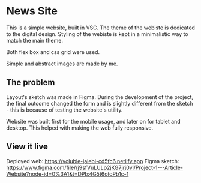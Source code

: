 # News Site

This is a simple website, built in VSC. The theme of the webiste is dedicated to the digital design. Styling of the webiste is kept in a minimalistic way to match the main theme. 

Both flex box and css grid were used. 

Simple and abstract images are made by me. 

## The problem

Layout's sketch was made in Figma. During the development of the project, the final outcome changed the form and is slightly different from the sketch - this is because of testing the website's utility. 

Website was built first for the mobile usage, and later on for tablet and desktop. This helped with making the web fully responsive. 

## View it live
Deployed web:
https://voluble-jalebi-cd5fc6.netlify.app 
Figma sketch:
https://www.figma.com/file/rj9sfVuLULp2jKG7jrj0vi/Project-1---Article-Website?node-id=0%3A1&t=DPIx4G5t6otoPb1c-1 